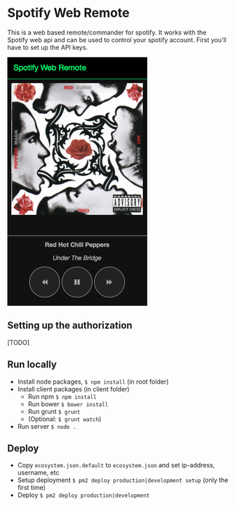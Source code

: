 # Spotify Web Remote
This is a web based remote/commander for spotify. It works with the Spotify web api and can be used to control your spotify account. First you'll have to set up the API keys.

![Screenshot](/example.png?raw=true "Screen shot")

## Setting up the authorization
[TODO]

## Run locally
- Install node packages, `$ npm install` (in root folder)
- Install client packages (in client folder)
  - Run npm `$ npm install`
  - Run bower `$ bower install`
  - Run grunt `$ grunt`
  - (Optional: `$ grunt watch`)
- Run server `$ node .`

## Deploy
- Copy `ecosystem.json.default` to `ecosystem.json` and set ip-address, username, etc
- Setup deployment `$ pm2 deploy production|development setup` (only the first time)
- Deploy `$ pm2 deploy production|development`
